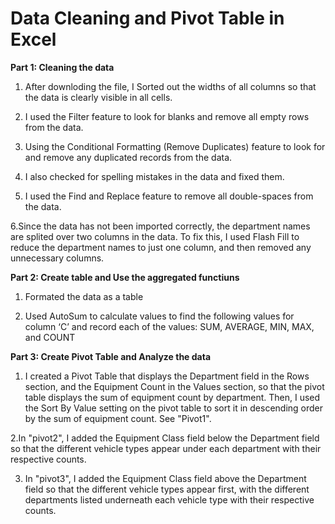 # Data Cleaning and Pivot Table in Excel


**Part 1: Cleaning the data**

1. After downloding the file, I Sorted out the widths of all columns so that the data is clearly visible in all cells.

2. I used the Filter feature to look for blanks and remove all empty rows from the data.

3. Using the Conditional Formatting (Remove Duplicates) feature to look for and remove any duplicated records from the data.

4. I also checked for spelling mistakes in the data and fixed them.

5. I used the Find and Replace feature to remove all double-spaces from the data.

6.Since the data has not been imported correctly, the department names are splited over two columns in the data. To fix this, I used Flash Fill to reduce the department names to just one column, and then removed any unnecessary columns.


**Part 2: Create table and Use the aggregated functiuns**

1. Formated the data as a table

2. Used AutoSum to calculate values to find the following values for column ‘C’ and record each of the values:
SUM, AVERAGE, MIN, MAX, and COUNT


**Part 3: Create Pivot Table and Analyze the data**

1. I created a Pivot Table that displays the Department field in the Rows section, and the Equipment Count in the Values section, so that the pivot table displays the sum of equipment count by department. Then, I used the Sort By Value setting on the pivot table to sort it in descending order by the sum of equipment count. See "Pivot1".

2.In "pivot2", I added the Equipment Class field below the Department field so that the different vehicle types appear under each department with their respective counts.

3. In "pivot3", I added the Equipment Class field above the Department field so that the different vehicle types appear first, with the different departments listed underneath each vehicle type with their respective counts.
